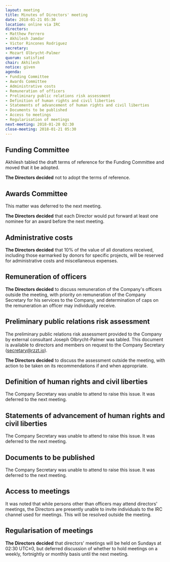 ```yaml
---
layout: meeting
title: Minutes of Directors' meeting
date: 2018-01-21 05:30
location: online via IRC
directors:
- Matthew Ferrero
- Akhilesh Jamdar
- Victor Rincones Rodriguez
secretary:
- Mozart Olbrycht-Palmer
quorum: satisfied
chair: Akhilesh
notice: given
agenda:
- Funding Committee
- Awards Committee
- Administrative costs
- Remuneration of officers
- Preliminary public relations risk assessment
- Definition of human rights and civil liberties
- Statements of advancement of human rights and civil liberties
- Documents to be published
- Access to meetings
- Regularisation of meetings
next-meeting: 2018-01-28 02:30
close-meeting: 2018-01-21 05:30
---
```


## Funding Committee

Akhilesh tabled the draft terms of reference for the Funding Committee and moved that it be adopted.

**The Directors decided** not to adopt the terms of reference.

## Awards Committee

This matter was deferred to the next meeting.

**The Directors decided** that each Director would put forward at least one nominee for an award before the next meeting.

## Administrative costs

**The Directors decided** that 10% of the value of all donations received, including those earmarked by donors for specific projects, will be reserved for administrative costs and miscellaneous expenses.

## Remuneration of officers

**The Directors decided** to discuss remuneration of the Company's officers outside the meeting, with priority on remuneration of the Company Secretary for his services to the Company, and determination of caps on the remuneration an officer may individually receive.

## Preliminary public relations risk assessment

The preliminary public relations risk assessment provided to the Company by external consultant Joseph Olbrycht-Palmer was tabled. This document is available to directors and members on request to the Company Secretary ([secretary@rzzt.io](mailto:secretary@rzzt.io)).

**The Directors decided** to discuss the assessment outside the meeting, with action to be taken on its recommendations if and when appropriate.

## Definition of human rights and civil liberties

The Company Secretary was unable to attend to raise this issue. It was deferred to the next meeting.

## Statements of advancement of human rights and civil liberties

The Company Secretary was unable to attend to raise this issue. It was deferred to the next meeting.

## Documents to be published

The Company Secretary was unable to attend to raise this issue. It was deferred to the next meeting.

## Access to meetings

It was noted that while persons other than officers may attend directors' meetings, the Directors are presently unable to invite individuals to the IRC channel used for meetings. This will be resolved outside the meeting.

## Regularisation of meetings

**The Directors decided** that directors' meetings will be held on Sundays at 02:30 UTC±0, but deferred discussion of whether to hold meetings on a weekly, fortnightly or monthly basis until the next meeting.
